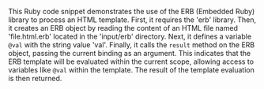 This Ruby code snippet demonstrates the use of the ERB (Embedded Ruby) library to process an HTML template. First, it requires the 'erb' library. Then, it creates an ERB object by reading the content of an HTML file named 'file.html.erb' located in the 'input/erb' directory.  Next, it defines a variable `@val` with the string value 'val'. Finally, it calls the `result` method on the ERB object, passing the current binding as an argument. This indicates that the ERB template will be evaluated within the current scope, allowing access to variables like `@val` within the template. The result of the template evaluation is then returned.




